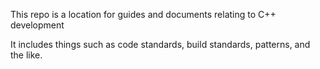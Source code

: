 This repo is a location for guides and documents relating to C++ development

It includes things such as code standards, build standards, patterns, and the like.